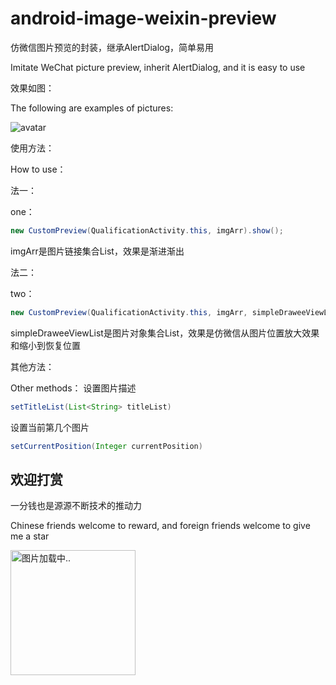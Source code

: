 # android-image-weixin-preview
仿微信图片预览的封装，继承AlertDialog，简单易用

Imitate WeChat picture preview, inherit AlertDialog, and it is easy to use

效果如图：

The following are examples of pictures:

![avatar](https://images.ylwx365.com/images/mini/63221619318502001.jpg)

使用方法：

How to use：

法一：

one：
```java
new CustomPreview(QualificationActivity.this, imgArr).show();
```
imgArr是图片链接集合List<String>，效果是渐进渐出
  
法二：

two：
```java
new CustomPreview(QualificationActivity.this, imgArr, simpleDraweeViewList).show();
```
simpleDraweeViewList是图片对象集合List<SimpleDraweeView>，效果是仿微信从图片位置放大效果和缩小到恢复位置
  
其他方法：

Other methods：
设置图片描述
```java
setTitleList(List<String> titleList)
```

设置当前第几个图片
```java
setCurrentPosition(Integer currentPosition)
```

## 欢迎打赏
一分钱也是源源不断技术的推动力

Chinese friends welcome to reward, and foreign friends welcome to give me a star

<img src="https://images.ylwx365.com/images/mini/14911619318881657.jpg" alt="图片加载中.." width="200" />

